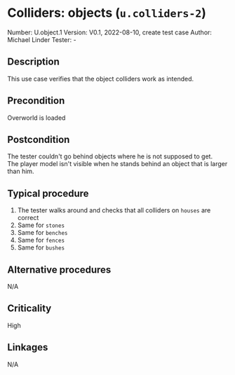 # Colliders: objects (`u.colliders-2`)

Number: U.object.1
Version: V0.1, 2022-08-10, create test case
Author: Michael Linder
Tester: -

## Description

This use case verifies that the object colliders work as intended.  

## Precondition

Overworld is loaded

## Postcondition

The tester couldn't go behind objects where he is not supposed to get.  
The player model isn't visible when he stands behind an object that is larger than him.

## Typical procedure

1. The tester walks around and checks that all colliders on `houses` are correct
2. Same for `stones`
3. Same for `benches`
4. Same for `fences`
5. Same for `bushes`

## Alternative procedures

N/A

## Criticality

High

## Linkages

N/A
